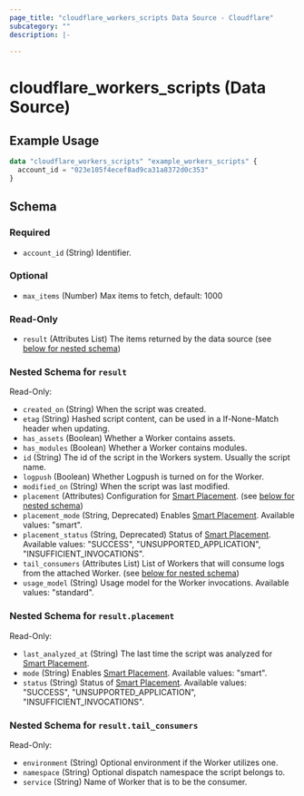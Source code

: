 ```yaml
---
page_title: "cloudflare_workers_scripts Data Source - Cloudflare"
subcategory: ""
description: |-
  
---
```


# cloudflare_workers_scripts (Data Source)



## Example Usage

```terraform
data "cloudflare_workers_scripts" "example_workers_scripts" {
  account_id = "023e105f4ecef8ad9ca31a8372d0c353"
}
```

<!-- schema generated by tfplugindocs -->
## Schema

### Required

- `account_id` (String) Identifier.

### Optional

- `max_items` (Number) Max items to fetch, default: 1000

### Read-Only

- `result` (Attributes List) The items returned by the data source (see [below for nested schema](#nestedatt--result))

<a id="nestedatt--result"></a>
### Nested Schema for `result`

Read-Only:

- `created_on` (String) When the script was created.
- `etag` (String) Hashed script content, can be used in a If-None-Match header when updating.
- `has_assets` (Boolean) Whether a Worker contains assets.
- `has_modules` (Boolean) Whether a Worker contains modules.
- `id` (String) The id of the script in the Workers system. Usually the script name.
- `logpush` (Boolean) Whether Logpush is turned on for the Worker.
- `modified_on` (String) When the script was last modified.
- `placement` (Attributes) Configuration for [Smart Placement](https://developers.cloudflare.com/workers/configuration/smart-placement). (see [below for nested schema](#nestedatt--result--placement))
- `placement_mode` (String, Deprecated) Enables [Smart Placement](https://developers.cloudflare.com/workers/configuration/smart-placement).
Available values: "smart".
- `placement_status` (String, Deprecated) Status of [Smart Placement](https://developers.cloudflare.com/workers/configuration/smart-placement).
Available values: "SUCCESS", "UNSUPPORTED_APPLICATION", "INSUFFICIENT_INVOCATIONS".
- `tail_consumers` (Attributes List) List of Workers that will consume logs from the attached Worker. (see [below for nested schema](#nestedatt--result--tail_consumers))
- `usage_model` (String) Usage model for the Worker invocations.
Available values: "standard".

<a id="nestedatt--result--placement"></a>
### Nested Schema for `result.placement`

Read-Only:

- `last_analyzed_at` (String) The last time the script was analyzed for [Smart Placement](https://developers.cloudflare.com/workers/configuration/smart-placement).
- `mode` (String) Enables [Smart Placement](https://developers.cloudflare.com/workers/configuration/smart-placement).
Available values: "smart".
- `status` (String) Status of [Smart Placement](https://developers.cloudflare.com/workers/configuration/smart-placement).
Available values: "SUCCESS", "UNSUPPORTED_APPLICATION", "INSUFFICIENT_INVOCATIONS".


<a id="nestedatt--result--tail_consumers"></a>
### Nested Schema for `result.tail_consumers`

Read-Only:

- `environment` (String) Optional environment if the Worker utilizes one.
- `namespace` (String) Optional dispatch namespace the script belongs to.
- `service` (String) Name of Worker that is to be the consumer.


